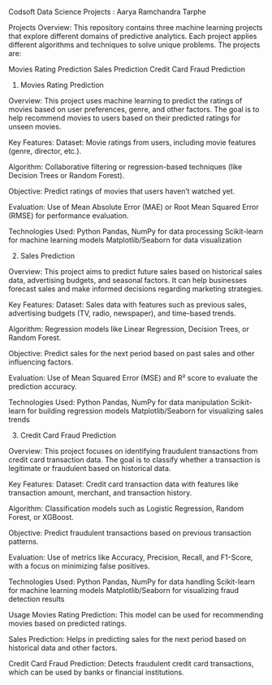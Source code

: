 Codsoft Data Science Projects : Aarya Ramchandra Tarphe 

Projects Overview:
This repository contains three machine learning projects that explore different domains of predictive analytics. Each project applies different algorithms and techniques to solve unique problems. The projects are:

Movies Rating Prediction
Sales Prediction
Credit Card Fraud Prediction
1. Movies Rating Prediction

Overview:
This project uses machine learning to predict the ratings of movies based on user preferences, genre, and other factors. The goal is to help recommend movies to users based on their predicted ratings for unseen movies.

Key Features:
Dataset: Movie ratings from users, including movie features (genre, director, etc.).

Algorithm: Collaborative filtering or regression-based techniques (like Decision Trees or Random Forest).

Objective: Predict ratings of movies that users haven’t watched yet.

Evaluation: Use of Mean Absolute Error (MAE) or Root Mean Squared Error (RMSE) for performance evaluation.

Technologies Used:
Python
Pandas, NumPy for data processing
Scikit-learn for machine learning models
Matplotlib/Seaborn for data visualization


2. Sales Prediction

Overview:
This project aims to predict future sales based on historical sales data, advertising budgets, and seasonal factors. It can help businesses forecast sales and make informed decisions regarding marketing strategies.

Key Features:
Dataset: Sales data with features such as previous sales, advertising budgets (TV, radio, newspaper), and time-based trends.

Algorithm: Regression models like Linear Regression, Decision Trees, or Random Forest.

Objective: Predict sales for the next period based on past sales and other influencing factors.

Evaluation: Use of Mean Squared Error (MSE) and R² score to evaluate the prediction accuracy.

Technologies Used:
Python
Pandas, NumPy for data manipulation
Scikit-learn for building regression models
Matplotlib/Seaborn for visualizing sales trends


3. Credit Card Fraud Prediction

Overview:
This project focuses on identifying fraudulent transactions from credit card transaction data. The goal is to classify whether a transaction is legitimate or fraudulent based on historical data.

Key Features:
Dataset: Credit card transaction data with features like transaction amount, merchant, and transaction history.

Algorithm: Classification models such as Logistic Regression, Random Forest, or XGBoost.

Objective: Predict fraudulent transactions based on previous transaction patterns.

Evaluation: Use of metrics like Accuracy, Precision, Recall, and F1-Score, with a focus on minimizing false positives.

Technologies Used:
Python
Pandas, NumPy for data handling
Scikit-learn for machine learning models
Matplotlib/Seaborn for visualizing fraud detection results


Usage
Movies Rating Prediction: This model can be used for recommending movies based on predicted ratings.

Sales Prediction: Helps in predicting sales for the next period based on historical data and other factors.

Credit Card Fraud Prediction: Detects fraudulent credit card transactions, which can be used by banks or financial institutions.

